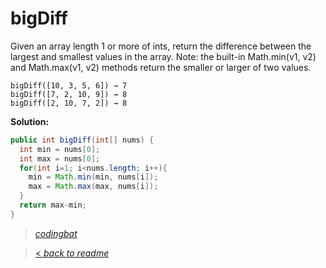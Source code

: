 # bigDiff

Given an array length 1 or more of ints, return the difference between the largest and smallest values in the array. Note: the built-in Math.min(v1, v2) and Math.max(v1, v2) methods return the smaller or larger of two values.

```
bigDiff([10, 3, 5, 6]) → 7
bigDiff([7, 2, 10, 9]) → 8
bigDiff([2, 10, 7, 2]) → 8
```

**Solution:**

```java
public int bigDiff(int[] nums) {
  int min = nums[0];
  int max = nums[0];
  for(int i=1; i<nums.length; i++){
    min = Math.min(min, nums[i]);
    max = Math.max(max, nums[i]);
  }
  return max-min;
}
```

> _[codingbat](https://codingbat.com/prob/p196640)_

> [< _back to readme_](FINDREPLACEREADME)